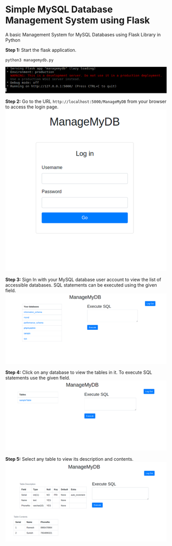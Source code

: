 # Simple MySQL Database Management System using Flask
A basic Management System for MySQL Databases using Flask Library in Python

**Step 1:** Start the flask application.

	python3 managemydb.py

![](/Images/runApp.png)

**Step 2:** Go to the URL `http://localhost:5000/ManageMyDB` from your browser to access the login page.
![](/Images/SignIn.png)

**Step 3:** Sign In with your MySQL database user account to view the list of accessible databases. SQL statements can be executed using the given field.
![](/Images/ShowDatabases.png)

**Step 4:** Click on any database to view the tables in it. To execute SQL statements use the given field.
![](/Images/ShowTables.png)

**Step 5:** Select any table to view its description and contents. 
![](/Images/TableDescription.png)
